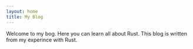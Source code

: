 ```yaml
---
layout: home
title: My Blog
---
```


Welcome to my bog. Here you can learn all about Rust. This blog is written from my experince with Rust.
